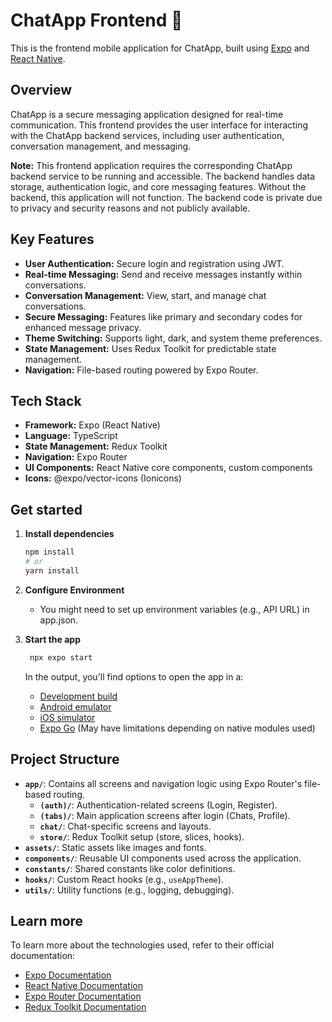 # ChatApp Frontend 👋

This is the frontend mobile application for ChatApp, built using [Expo](https://expo.dev) and [React Native](https://reactnative.dev/).

## Overview

ChatApp is a secure messaging application designed for real-time communication. This frontend provides the user interface for interacting with the ChatApp backend services, including user authentication, conversation management, and messaging.

**Note:** This frontend application requires the corresponding ChatApp backend service to be running and accessible. The backend handles data storage, authentication logic, and core messaging features. Without the backend, this application will not function. The backend code is private due to privacy and security reasons and not publicly available.

## Key Features

*   **User Authentication:** Secure login and registration using JWT.
*   **Real-time Messaging:** Send and receive messages instantly within conversations.
*   **Conversation Management:** View, start, and manage chat conversations.
*   **Secure Messaging:** Features like primary and secondary codes for enhanced message privacy.
*   **Theme Switching:** Supports light, dark, and system theme preferences.
*   **State Management:** Uses Redux Toolkit for predictable state management.
*   **Navigation:** File-based routing powered by Expo Router.

## Tech Stack

*   **Framework:** Expo (React Native)
*   **Language:** TypeScript
*   **State Management:** Redux Toolkit
*   **Navigation:** Expo Router
*   **UI Components:** React Native core components, custom components
*   **Icons:** @expo/vector-icons (Ionicons)

## Get started

1.  **Install dependencies**

    ```bash
    npm install
    # or
    yarn install
    ```

2.  **Configure Environment**
    *   You might need to set up environment variables (e.g., API URL) in app.json.

3.  **Start the app**

    ```bash
     npx expo start
    ```

    In the output, you'll find options to open the app in a:

    *   [Development build](https://docs.expo.dev/develop/development-builds/introduction/)
    *   [Android emulator](https://docs.expo.dev/workflow/android-studio-emulator/)
    *   [iOS simulator](https://docs.expo.dev/workflow/ios-simulator/)
    *   [Expo Go](https://expo.dev/go) (May have limitations depending on native modules used)

## Project Structure

*   **`app/`**: Contains all screens and navigation logic using Expo Router's file-based routing.
    *   **`(auth)/`**: Authentication-related screens (Login, Register).
    *   **`(tabs)/`**: Main application screens after login (Chats, Profile).
    *   **`chat/`**: Chat-specific screens and layouts.
    *   **`store/`**: Redux Toolkit setup (store, slices, hooks).
*   **`assets/`**: Static assets like images and fonts.
*   **`components/`**: Reusable UI components used across the application.
*   **`constants/`**: Shared constants like color definitions.
*   **`hooks/`**: Custom React hooks (e.g., `useAppTheme`).
*   **`utils/`**: Utility functions (e.g., logging, debugging).

## Learn more

To learn more about the technologies used, refer to their official documentation:

*   [Expo Documentation](https://docs.expo.dev/)
*   [React Native Documentation](https://reactnative.dev/docs/getting-started)
*   [Expo Router Documentation](https://docs.expo.dev/router/introduction/)
*   [Redux Toolkit Documentation](https://redux-toolkit.js.org/)
